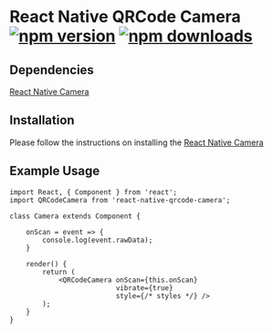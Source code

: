 # React Native QRCode Camera [![npm version](https://badge.fury.io/js/react-native-qrcode-camera.svg)](http://badge.fury.io/js/react-native-qrcode-camera) [![npm downloads](https://img.shields.io/npm/dm/react-native-qrcode-camera.svg)](https://www.npmjs.com/package/react-native-qrcode-camera)

## Dependencies
[React Native Camera](https://www.npmjs.com/package/react-native-camera)

## Installation
Please follow the instructions on installing the [React Native Camera](https://github.com/react-native-community/react-native-camera#getting-started)

## Example Usage

```
import React, { Component } from 'react';
import QRCodeCamera from 'react-native-qrcode-camera';

class Camera extends Component {
    
    onScan = event => {
        console.log(event.rawData);
    }
    
    render() {
        return (
            <QRCodeCamera onScan={this.onScan}
                          vibrate={true}
                          style={/* styles */} />
        );
    } 
}
```